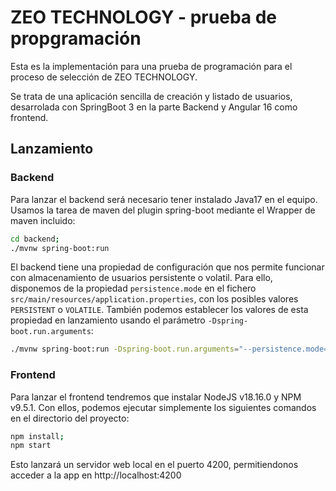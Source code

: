 # ZEO TECHNOLOGY - prueba de propgramación

Esta es la implementación para una prueba de programación para el proceso de
selección de ZEO TECHNOLOGY.

Se trata de una aplicación sencilla de creación y listado de usuarios,
desarrolada con SpringBoot 3 en la parte Backend y Angular 16 como frontend.

## Lanzamiento

### Backend

Para lanzar el backend será necesario tener instalado Java17 en el equipo.
Usamos la tarea de maven del plugin spring-boot mediante el Wrapper de maven
incluido:

```bash
cd backend;
./mvnw spring-boot:run
```

El backend tiene una propiedad de configuración que nos permite funcionar con
almacenamiento de usuarios persistente o volatil. Para ello, disponemos de la
propiedad `persistence.mode` en el fichero
`src/main/resources/application.properties`, con los posibles valores
`PERSISTENT` o `VOLATILE`. También podemos establecer los valores de esta
propiedad en lanzamiento usando el parámetro `-Dspring-boot.run.arguments`:

```bash
./mvnw spring-boot:run -Dspring-boot.run.arguments="--persistence.mode=VOLATILE"
```


### Frontend

Para lanzar el frontend tendremos que instalar NodeJS v18.16.0 y NPM v9.5.1.
Con ellos, podemos ejecutar simplemente los siguientes comandos en el
directorio del proyecto:

```bash
npm install;
npm start
```

Esto lanzará un servidor web local en el puerto 4200, permitiendonos acceder a
la app en http://localhost:4200

